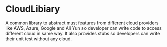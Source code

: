 # CloudLibiary
A common library to abstract must features from different cloud providers like AWS, Azure, Google and Ali Yun so developer can write code to access different cloud in same way. It also provides stubs so developers can write their unit test without any cloud.
